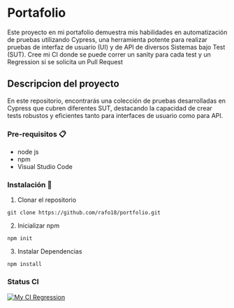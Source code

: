 # Portafolio

Este proyecto en mi portafolio demuestra mis habilidades en automatización de pruebas utilizando Cypress, una herramienta potente para realizar pruebas de interfaz de usuario (UI) y de API de diversos Sistemas bajo Test (SUT).
Cree mi CI donde se puede correr un sanity para cada test y un Regression si se solicita un Pull Request

## Descripcion del proyecto

En este repositorio, encontrarás una colección de pruebas desarrolladas en Cypress que cubren diferentes SUT, destacando la capacidad de crear tests robustos y eficientes tanto para interfaces de usuario como para API.

### Pre-requisitos 📋

* node js
* npm
* Visual Studio Code

### Instalación 🔧
1. Clonar el repositorio
```
git clone https://github.com/rafo18/portfolio.git
```

2. Inicializar npm
```
npm init
```

3. Instalar Dependencias
```
npm install
```
### Status CI

[![My CI Regression](https://github.com/rafo18/portfolio/actions/workflows/CI-Regression.yml/badge.svg)](https://github.com/rafo18/portfolio/actions/workflows/CI-Regression.yml)
